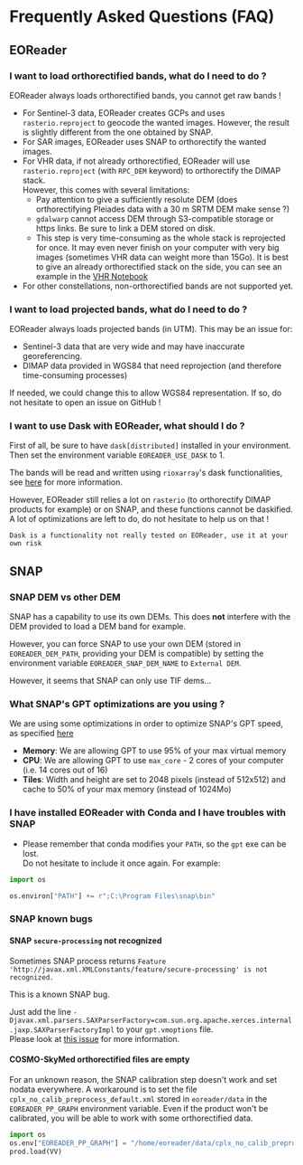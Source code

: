 # Frequently Asked Questions (FAQ)

## EOReader

### I want to load orthorectified bands, what do I need to do ?

EOReader always loads orthorectified bands, you cannot get raw bands !

- For Sentinel-3 data, EOReader creates GCPs and uses `rasterio.reproject` to geocode the wanted images. However, the result is slightly different from the one obtained by SNAP.
- For SAR images, EOReader uses SNAP to orthorectify the wanted images.
- For VHR data, if not already orthorectified, EOReader will use `rasterio.reproject` (with `RPC_DEM` keyword) to orthorectify the DIMAP stack.  
  However, this comes with several limitations:
    - Pay attention to give a sufficiently resolute DEM (does orthorectifying Pleiades data with a 30 m SRTM DEM make sense ?)
    - `gdalwarp` cannot access DEM through S3-compatible storage or https links. Be sure to link a DEM stored on disk.
    - This step is very time-consuming as the whole stack is reprojected for once. It may even never finish on your computer with very big images (sometimes VHR data can weight more than 15Go). It is best to give an already orthorectified stack on
      the side, you can see an example in the [VHR Notebook](https://eoreader.readthedocs.io/en/latest/notebooks/VHR.html)
- For other constellations, non-orthorectified bands are not supported yet.

### I want to load projected bands, what do I need to do ?

EOReader always loads projected bands (in UTM). This may be an issue for:

- Sentinel-3 data that are very wide and may have inaccurate georeferencing.
- DIMAP data provided in WGS84 that need reprojection (and therefore time-consuming processes)

If needed, we could change this to allow WGS84 representation. If so, do not hesitate to open an issue on GitHub !

### I want to use Dask with EOReader, what should I do ?

First of all, be sure to have `dask[distributed]` installed in your environment. Then set the environment variable `EOREADER_USE_DASK` to 1.

The bands will be read and written using `rioxarray`'s dask functionalities, see [here](https://corteva.github.io/rioxarray/stable/examples/dask_read_write.html) for more information.

However, EOReader still relies a lot on `rasterio` (to orthorectify DIMAP products for example) or on SNAP, and these functions cannot be daskified. A lot of optimizations are left to do, do not hesitate to help us on that !

```{warning}
Dask is a functionality not really tested on EOReader, use it at your own risk
```

## SNAP

### SNAP DEM vs other DEM

SNAP has a capability to use its own DEMs. This does **not** interfere with the DEM provided to load a DEM band for example.

However, you can force SNAP to use your own DEM (stored in `EOREADER_DEM_PATH`, providing your DEM is compatible)
by setting the environment variable `EOREADER_SNAP_DEM_NAME` to `External DEM`.

However, it seems that SNAP can only use TIF dems... 

### What SNAP's GPT optimizations are you using ?

We are using some optimizations in order to optimize SNAP's GPT speed, as specified [here](https://sertit-utils.readthedocs.io/en/stable/api/sertit.snap.get_gpt_cli.html#sertit.snap.get_gpt_cli)

- **Memory**: We are allowing GPT to use 95% of your max virtual memory
- **CPU**: We are allowing GPT to use `max_core` - 2 cores of your computer (i.e. 14 cores out of 16)
- **Tiles**: Width and height are set to 2048 pixels (instead of 512x512) and cache to 50% of your max memory (instead of 1024Mo)

### I have installed EOReader with Conda and I have troubles with SNAP

- Please remember that conda modifies your `PATH`, so the `gpt` exe can be lost.   
  Do not hesitate to include it once again. For example:

```python
import os

os.environ["PATH"] += r";C:\Program Files\snap\bin"
```

### SNAP known bugs

#### SNAP `secure-processing` not recognized
Sometimes SNAP process returns `Feature 'http://javax.xml.XMLConstants/feature/secure-processing' is not recognized.`

This is a known SNAP bug.  

Just add the line `-Djavax.xml.parsers.SAXParserFactory=com.sun.org.apache.xerces.internal.jaxp.SAXParserFactoryImpl` to your `gpt.vmoptions` file.  
Please look at [this issue](https://forum.step.esa.int/t/xmlfactory-error-using-snap-8/26566) for more information.

#### COSMO-SkyMed orthorectified files are empty

For an unknown reason, the SNAP calibration step doesn't work and set nodata everywhere.
A workaround is to set the file `cplx_no_calib_preprocess_default.xml` stored in `eoreader/data` in the `EOREADER_PP_GRAPH` environment variable.
Even if the product won't be calibrated, you will be able to work with some orthorectified data.

```python
import os
os.env["EOREADER_PP_GRAPH"] = "/home/eoreader/data/cplx_no_calib_preprocess_default.xml"
prod.load(VV)
```